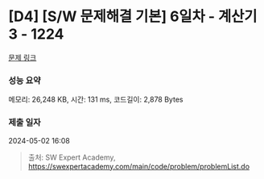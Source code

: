 # [D4] [S/W 문제해결 기본] 6일차 - 계산기3 - 1224 

[문제 링크](https://swexpertacademy.com/main/code/problem/problemDetail.do?contestProbId=AV14tDX6AFgCFAYD) 

### 성능 요약

메모리: 26,248 KB, 시간: 131 ms, 코드길이: 2,878 Bytes

### 제출 일자

2024-05-02 16:08



> 출처: SW Expert Academy, https://swexpertacademy.com/main/code/problem/problemList.do